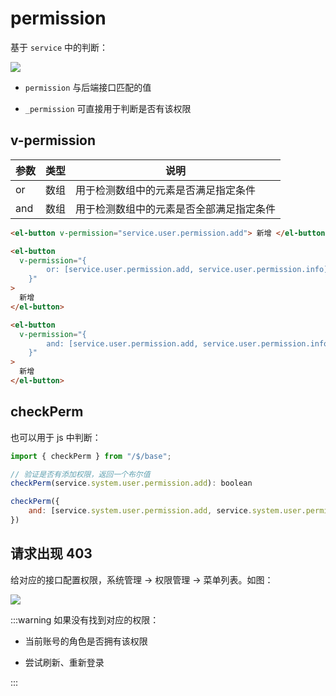 # permission

基于 `service` 中的判断：

<img src="/images/service-permission.png" />

- `permission` 与后端接口匹配的值

- `_permission` 可直接用于判断是否有该权限

## v-permission

| 参数 | 类型 | 说明                                     |
| ---- | ---- | ---------------------------------------- |
| or   | 数组 | 用于检测数组中的元素是否满足指定条件     |
| and  | 数组 | 用于检测数组中的元素是否全部满足指定条件 |

```html
<el-button v-permission="service.user.permission.add"> 新增 </el-button>
```

```html
<el-button
  v-permission="{
        or: [service.user.permission.add, service.user.permission.info]
    }"
>
  新增
</el-button>
```

```html
<el-button
  v-permission="{
        and: [service.user.permission.add, service.user.permission.info, user.id == 1]
    }"
>
  新增
</el-button>
```

## checkPerm

也可以用于 js 中判断：

```js
import { checkPerm } from "/$/base";

// 验证是否有添加权限，返回一个布尔值
checkPerm(service.system.user.permission.add): boolean

checkPerm({
    and: [service.system.user.permission.add, service.system.user.permission.info]
})


```

## 请求出现 403

给对应的接口配置权限，系统管理 -> 权限管理 -> 菜单列表。如图：

<img src="/images/permission.png" />

:::warning
如果没有找到对应的权限：

- 当前账号的角色是否拥有该权限

- 尝试刷新、重新登录

:::
